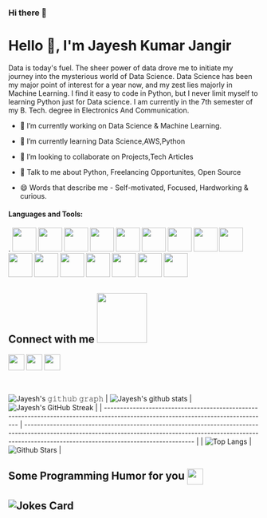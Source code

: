 ### Hi there 👋

<!--
**jayesh49/jayesh49** is a ✨ _special_ ✨ repository because its `README.md` (this file) appears on your GitHub profile.

Here are some ideas to get you started:

- 🔭 I’m currently working on ...
- 🌱 I’m currently learning ...
- 👯 I’m looking to collaborate on ...
- 🤔 I’m looking for help with ...
- 💬 Ask me about ...
- 📫 How to reach me: ...
- 😄 Pronouns: ...
- ⚡ Fun fact: ...
-->
<h1 align="left">Hello 👋, I'm Jayesh Kumar Jangir</h1>

<!-- <p align="left"> <a href="https://github.com/ryo-ma/github-profile-trophy"><img src="https://github-profile-trophy.vercel.app/?username=jayesh49&theme=algolia" alt="jayesh49" /></a> </p> -->

<!-- ![](https://komarev.com/ghpvc/?username=jayesh49&color=green&style=for-the-badge) -->

Data is today's fuel. The sheer power of data drove me to initiate my journey into the mysterious world of Data Science.
Data Science has been my major point of interest for a year now, and my zest lies majorly in Machine Learning. I find it easy to code in Python, but I never limit myself to learning Python just for Data science.
I am currently in the 7th semester of my B. Tech. degree in Electronics And Communication.

- 🔭 I’m currently working on Data Science & Machine Learning.

- 🌱 I’m currently learning Data Science,AWS,Python

- 👯 I’m looking to collaborate on Projects,Tech Articles

- 💬 Talk to me about Python, Freelancing Opportunites, Open Source

- 😄 Words that describe me - Self-motivated, Focused, Hardworking & curious.

#### Languages and Tools:
.
<img src="https://user-images.githubusercontent.com/74089340/185174868-bfe581b4-9c1f-4143-9a9e-52109102636c.png" width="" height="48">
<img src="https://user-images.githubusercontent.com/74089340/185173473-c7abba76-594e-447e-8fbd-9f2d4b8c8c9b.png" width="" height="48">
<img src="https://user-images.githubusercontent.com/74089340/185173849-6df8191d-3865-4f17-92fb-0a8d90d22fc5.png" width="" height="48">
<img src="https://user-images.githubusercontent.com/74089340/185173934-6a2459f4-d29c-47e2-8026-dc5203a8d4e9.png" width="" height="48">
<img src="https://user-images.githubusercontent.com/74089340/185174028-0fcf7b16-0fef-4f45-8b26-946940011eb3.png" width="" height="48">
<img src="https://user-images.githubusercontent.com/74089340/185174053-4be41cff-c890-445d-8504-29bed908c56b.png" width="" height="48">
<img src="https://user-images.githubusercontent.com/74089340/185174081-ea76b5ba-0cc9-4cc8-9b49-5bb3b970b558.png" width="" height="48">
<img src="https://user-images.githubusercontent.com/74089340/185174111-3879b191-a6c4-448b-9b2f-c6fea8aee42e.png" width="" height="48">
<img src="https://user-images.githubusercontent.com/74089340/185174135-03660f87-a0d7-423d-bbb2-fba81c474d6e.png" width="" height="48">
<img src="https://user-images.githubusercontent.com/74089340/185174159-e6e8f1e0-e367-4bf1-b73d-79ebc6854357.png" width="" height="48">
<img src="https://user-images.githubusercontent.com/74089340/185174194-7346c00b-a494-4ca6-babd-8131d444b730.png" width="" height="48">
<img src="https://user-images.githubusercontent.com/74089340/185174235-a256775f-d67f-4537-971b-b5b378237a14.png" width="" height="48">
<img src="https://user-images.githubusercontent.com/74089340/185174271-a0d8edb5-a921-49f9-8337-ea38dc41f69c.png" width="" height="48">
<img src="https://user-images.githubusercontent.com/74089340/185174294-75ca6e22-8fae-4dc3-b16b-e181828d9fc2.png" width="" height="48">
<img src="https://user-images.githubusercontent.com/74089340/185174318-e3762cc5-e109-450e-94dc-48740582a513.png" width="" height="48">
<img src="https://user-images.githubusercontent.com/74089340/185174329-98c9ec72-ced7-4f71-9d00-c171a03b5aa5.png" width="" height="48">

<h2> Connect with me <img src='https://raw.githubusercontent.com/ShahriarShafin/ShahriarShafin/main/Assets/handshake.gif' width="100px"> </h2>
<a href = 'www.linkedin.com/in/jayesh-kumar-jangir-9b0a341a6'> <img width = '32px' align= 'center' src="https://raw.githubusercontent.com/rahulbanerjee26/githubAboutMeGenerator/main/icons/linked-in-alt.svg"/></a>
<a href = 'https://github.com/jayesh49'> <img width = '32px' align= 'center' src="https://raw.githubusercontent.com/rahulbanerjee26/githubAboutMeGenerator/main/icons/medium.svg"/></a>
<a href = 'https://github.com/jayesh49'> <img width = '32px' align= 'center' src="https://raw.githubusercontent.com/rahulbanerjee26/githubAboutMeGenerator/main/icons/github.svg"/></a>

<br>
<br>
  <br>

![Jayesh's 𝚐𝚒𝚝𝚑𝚞𝚋 𝚐𝚛𝚊𝚙𝚑](https://activity-graph.herokuapp.com/graph?username=jayesh49&theme=redical&hide_border=true&area=true)
| ![Jayesh's github stats](https://github-readme-stats.vercel.app/api?username=jayesh49&show_icons=true&theme=radical) | ![Jayesh's GitHub Streak](https://github-readme-streak-stats.herokuapp.com/?user=jayesh49&theme=radical) |
| --------------------------------------------------------------------------------------------------------------------------------- | ----------------------------------------------------------------------------------------------------------------------------------------------------------------------------------------------------------------- |
| ![Top Langs](https://github-readme-stats.vercel.app/api/top-langs/?username=jayesh49&langs_count=8&theme=radical&layout=compact) | ![Github Stars](https://github-readme-stats.vercel.app/api?username=jayesh49&show_icons=true&locale=en&count_private=true&hide_rank=true&custom_title=My%20GitHub%20Stats&disable_animations=true&theme=radical) | 

              


<h2> Some Programming Humor for you <img align ='center' src='https://media2.giphy.com/media/UQDSBzfyiBKvgFcSTw/giphy.gif?cid=ecf05e47p3cd513axbek3f56ti3jzizq8hincw20jauyyfyw&rid=giphy.gif' width = '32px'></h2>

## ![Jokes Card](https://readme-jokes.vercel.app/api?theme=radical)
